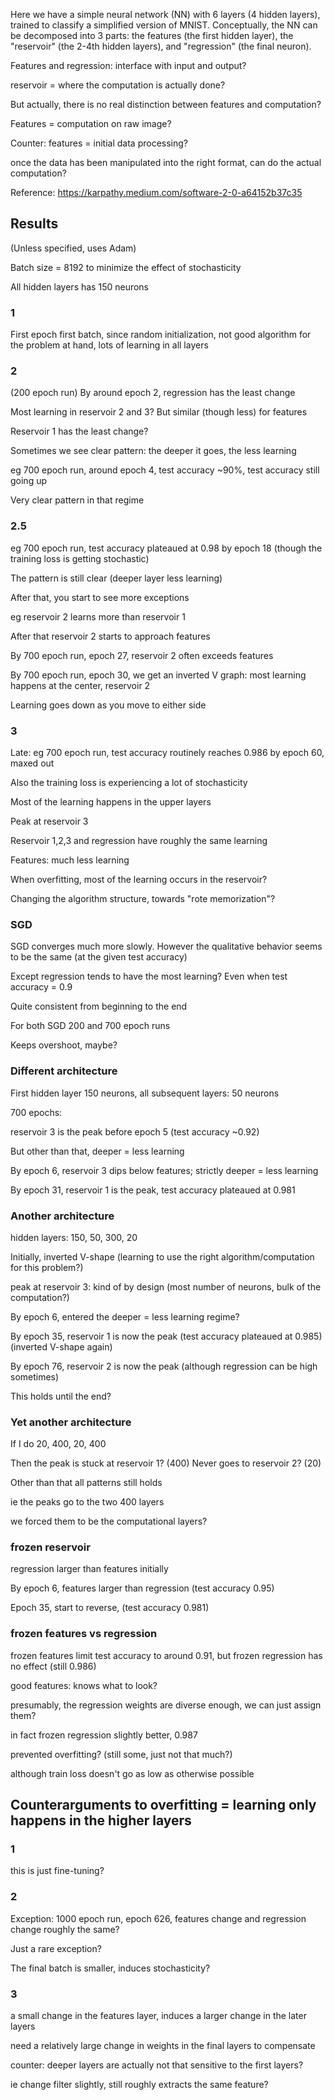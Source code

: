 Here we have a simple neural network (NN) with 6 layers (4 hidden layers), trained to classify a simplified version of MNIST.
Conceptually, the NN can be decomposed into 3 parts: the features (the first hidden layer), the "reservoir" 
(the 2-4th hidden layers), and "regression" (the final neuron).

Features and regression: interface with input and output?

reservoir = where the computation is actually done?

But actually, there is no real distinction between features and computation?

Features = computation on raw image?

Counter: features = initial data processing?

once the data has been manipulated into the right format, can do the actual computation?

Reference: https://karpathy.medium.com/software-2-0-a64152b37c35

## Results

(Unless specified, uses Adam)

Batch size = 8192 to minimize the effect of stochasticity

All hidden layers has 150 neurons

### 1
First epoch first batch, since random initialization, not good algorithm for the problem at hand, lots of learning in all layers


### 2
(200 epoch run) By around epoch 2, regression has the least change

Most learning in reservoir 2 and 3? But similar (though less) for features

Reservoir 1 has the least change?

Sometimes we see clear pattern: the deeper it goes, the less learning

eg 700 epoch run, around epoch 4, test accuracy ~90%, test accuracy still going up

Very clear pattern in that regime

### 2.5
eg 700 epoch run, test accuracy plateaued at 0.98 by epoch 18 (though the training loss is getting stochastic)

The pattern is still clear (deeper layer less learning)

After that, you start to see more exceptions

eg reservoir 2 learns more than reservoir 1

After that reservoir 2 starts to approach features 

By 700 epoch run, epoch 27, reservoir 2 often exceeds features

By 700 epoch run, epoch 30, we get an inverted V graph: most learning happens at the center, reservoir 2

Learning goes down as you move to either side


### 3
Late: eg 700 epoch run, test accuracy routinely reaches 0.986 by epoch 60, maxed out

Also the training loss is experiencing a lot of stochasticity

Most of the learning happens in the upper layers

Peak at reservoir 3

Reservoir 1,2,3 and regression have roughly the same learning

Features: much less learning


When overfitting, most of the learning occurs in the reservoir?

Changing the algorithm structure, towards "rote memorization"?

### SGD
SGD converges much more slowly. However the qualitative behavior seems to be the same (at the given test accuracy)

Except regression tends to have the most learning? Even when test accuracy = 0.9

Quite consistent from beginning to the end

For both SGD 200 and 700 epoch runs

Keeps overshoot, maybe?

### Different architecture
First hidden layer 150 neurons, all subsequent layers: 50 neurons

700 epochs:

reservoir 3 is the peak before epoch 5 (test accuracy ~0.92)

But other than that, deeper = less learning

By epoch 6, reservoir 3 dips below features; strictly deeper = less learning

By epoch 31, reservoir 1 is the peak, test accuracy plateaued at 0.981

### Another architecture

hidden layers: 150, 50, 300, 20

Initially, inverted V-shape (learning to use the right algorithm/computation for this problem?)

peak at reservoir 3: kind of by design (most number of neurons, bulk of the computation?)

By epoch 6, entered the deeper = less learning regime?

By epoch 35, reservoir 1 is now the peak (test accuracy plateaued at 0.985)(inverted V-shape again)

By epoch 76, reservoir 2 is now the peak (although regression can be high sometimes)

This holds until the end?

### Yet another architecture

If I do 20, 400, 20, 400

Then the peak is stuck at reservoir 1? (400) Never goes to reservoir 2? (20)

Other than that all patterns still holds

ie the peaks go to the two 400 layers

we forced them to be the computational layers?

### frozen reservoir
regression larger than features initially

By epoch 6, features larger than regression (test accuracy 0.95)

Epoch 35, start to reverse, (test accuracy 0.981)

### frozen features vs regression
frozen features limit test accuracy to around 0.91, but frozen regression has no effect (still 0.986)

good features: knows what to look?

presumably, the regression weights are diverse enough, we can just assign them?

in fact frozen regression slightly better, 0.987

prevented overfitting? (still some, just not that much?)

although train loss doesn't go as low as otherwise possible

## Counterarguments to overfitting = learning only happens in the higher layers

### 1
this is just fine-tuning?

### 2
Exception: 1000 epoch run, epoch 626, features change and regression change roughly the same?

Just a rare exception?

The final batch is smaller, induces stochasticity?

### 3
a small change in the features layer, induces a larger change in the later layers

need a relatively large change in weights in the final layers to compensate

counter: deeper layers are actually not that sensitive to the first layers?

ie change filter slightly, still roughly extracts the same feature?


